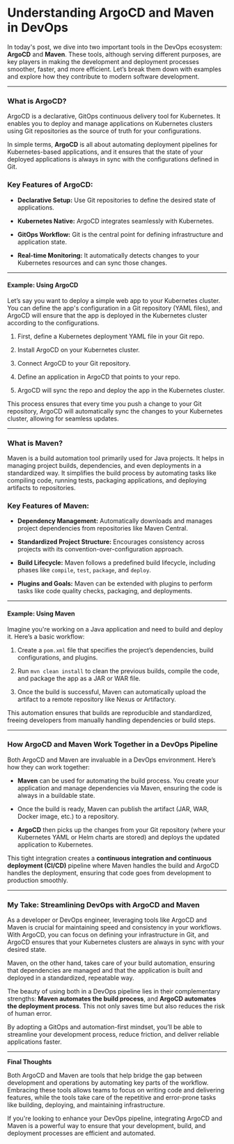 # Understanding ArgoCD and Maven in DevOps
In today's post, we dive into two important tools in the DevOps ecosystem: **ArgoCD** and **Maven**. These tools, although serving different purposes, are key players in making the development and deployment processes smoother, faster, and more efficient. Let’s break them down with examples and explore how they contribute to modern software development.

----------

### What is ArgoCD?

ArgoCD is a declarative, GitOps continuous delivery tool for Kubernetes. It enables you to deploy and manage applications on Kubernetes clusters using Git repositories as the source of truth for your configurations.

In simple terms, **ArgoCD** is all about automating deployment pipelines for Kubernetes-based applications, and it ensures that the state of your deployed applications is always in sync with the configurations defined in Git.

### Key Features of ArgoCD:

-   **Declarative Setup:** Use Git repositories to define the desired state of applications.
    
-   **Kubernetes Native:** ArgoCD integrates seamlessly with Kubernetes.
    
-   **GitOps Workflow:** Git is the central point for defining infrastructure and application state.
    
-   **Real-time Monitoring:** It automatically detects changes to your Kubernetes resources and can sync those changes.
    

----------

#### Example: Using ArgoCD

Let’s say you want to deploy a simple web app to your Kubernetes cluster. You can define the app's configuration in a Git repository (YAML files), and ArgoCD will ensure that the app is deployed in the Kubernetes cluster according to the configurations.

1.  First, define a Kubernetes deployment YAML file in your Git repo.
    
2.  Install ArgoCD on your Kubernetes cluster.
    
3.  Connect ArgoCD to your Git repository.
    
4.  Define an application in ArgoCD that points to your repo.
    
5.  ArgoCD will sync the repo and deploy the app in the Kubernetes cluster.
    

This process ensures that every time you push a change to your Git repository, ArgoCD will automatically sync the changes to your Kubernetes cluster, allowing for seamless updates.

----------

### What is Maven?

Maven is a build automation tool primarily used for Java projects. It helps in managing project builds, dependencies, and even deployments in a standardized way. It simplifies the build process by automating tasks like compiling code, running tests, packaging applications, and deploying artifacts to repositories.

### Key Features of Maven:

-   **Dependency Management:** Automatically downloads and manages project dependencies from repositories like Maven Central.
    
-   **Standardized Project Structure:** Encourages consistency across projects with its convention-over-configuration approach.
    
-   **Build Lifecycle:** Maven follows a predefined build lifecycle, including phases like `compile`, `test`, `package`, and `deploy`.
    
-   **Plugins and Goals:** Maven can be extended with plugins to perform tasks like code quality checks, packaging, and deployments.
    

----------

#### Example: Using Maven

Imagine you're working on a Java application and need to build and deploy it. Here’s a basic workflow:

1.  Create a `pom.xml` file that specifies the project’s dependencies, build configurations, and plugins.
    
2.  Run `mvn clean install` to clean the previous builds, compile the code, and package the app as a JAR or WAR file.
    
3.  Once the build is successful, Maven can automatically upload the artifact to a remote repository like Nexus or Artifactory.
    

This automation ensures that builds are reproducible and standardized, freeing developers from manually handling dependencies or build steps.

----------

### How ArgoCD and Maven Work Together in a DevOps Pipeline

Both ArgoCD and Maven are invaluable in a DevOps environment. Here’s how they can work together:

-   **Maven** can be used for automating the build process. You create your application and manage dependencies via Maven, ensuring the code is always in a buildable state.
    
-   Once the build is ready, Maven can publish the artifact (JAR, WAR, Docker image, etc.) to a repository.
    
-   **ArgoCD** then picks up the changes from your Git repository (where your Kubernetes YAML or Helm charts are stored) and deploys the updated application to Kubernetes.
    

This tight integration creates a **continuous integration and continuous deployment (CI/CD)** pipeline where Maven handles the build and ArgoCD handles the deployment, ensuring that code goes from development to production smoothly.

----------

### My Take: Streamlining DevOps with ArgoCD and Maven

As a developer or DevOps engineer, leveraging tools like ArgoCD and Maven is crucial for maintaining speed and consistency in your workflows. With ArgoCD, you can focus on defining your infrastructure in Git, and ArgoCD ensures that your Kubernetes clusters are always in sync with your desired state.

Maven, on the other hand, takes care of your build automation, ensuring that dependencies are managed and that the application is built and deployed in a standardized, repeatable way.

The beauty of using both in a DevOps pipeline lies in their complementary strengths: **Maven automates the build process**, and **ArgoCD automates the deployment process**. This not only saves time but also reduces the risk of human error.

By adopting a GitOps and automation-first mindset, you’ll be able to streamline your development process, reduce friction, and deliver reliable applications faster.

----------

**Final Thoughts**

Both ArgoCD and Maven are tools that help bridge the gap between development and operations by automating key parts of the workflow. Embracing these tools allows teams to focus on writing code and delivering features, while the tools take care of the repetitive and error-prone tasks like building, deploying, and maintaining infrastructure.

If you're looking to enhance your DevOps pipeline, integrating ArgoCD and Maven is a powerful way to ensure that your development, build, and deployment processes are efficient and automated.
